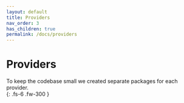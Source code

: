 ```yaml
---
layout: default
title: Providers
nav_order: 3
has_children: true
permalink: /docs/providers
---
```


# Providers

To keep the codebase small we created separate packages for each provider.  
{: .fs-6 .fw-300 }
